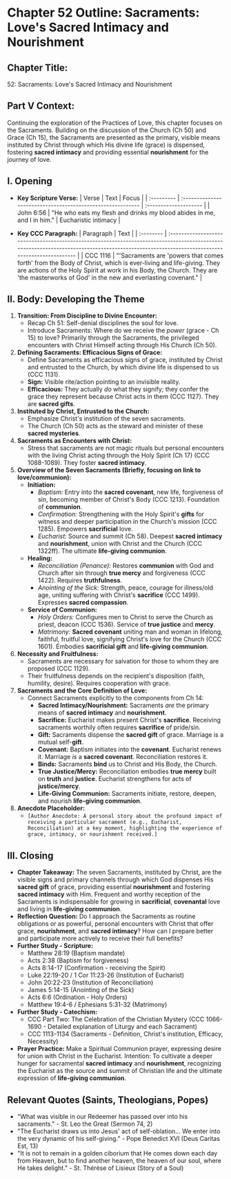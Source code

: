 # Chapter 52 Outline: Sacraments: Love's Sacred Intimacy and Nourishment

## Chapter Title:
52: Sacraments: Love's Sacred Intimacy and Nourishment

## Part V Context:
Continuing the exploration of the Practices of Love, this chapter focuses on the Sacraments. Building on the discussion of the Church (Ch 50) and Grace (Ch 15), the Sacraments are presented as the primary, visible means instituted by Christ through which His divine life (grace) is dispensed, fostering **sacred intimacy** and providing essential **nourishment** for the journey of love.

## I. Opening

*   **Key Scripture Verse:**
    | Verse      | Text                                                        | Focus                 |
    | :--------- | :---------------------------------------------------------- | :-------------------- |
    | John 6:56  | "He who eats my flesh and drinks my blood abides in me, and I in him." | Eucharistic intimacy |

*   **Key CCC Paragraph:**
    | Paragraph | Text                                                                                                                                                                                          |
    | :-------- | :-------------------------------------------------------------------------------------------------------------------------------------------------------------------------------------------- |
    | CCC 1116  | "'Sacraments are 'powers that comes forth' from the Body of Christ, which is ever-living and life-giving. They are actions of the Holy Spirit at work in his Body, the Church. They are 'the masterworks of God' in the new and everlasting covenant." |

## II. Body: Developing the Theme

1.  **Transition: From Discipline to Divine Encounter:**
    *   Recap Ch 51: Self-denial disciplines the soul for love.
    *   Introduce Sacraments: Where do we receive the *power* (grace - Ch 15) to love? Primarily through the Sacraments, the privileged encounters with Christ Himself acting through His Church (Ch 50).
2.  **Defining Sacraments: Efficacious Signs of Grace:**
    *   Define Sacraments as efficacious signs of grace, instituted by Christ and entrusted to the Church, by which divine life is dispensed to us (CCC 1131).
    *   **Sign:** Visible rite/action pointing to an invisible reality.
    *   **Efficacious:** They actually *do* what they signify; they confer the grace they represent because Christ acts in them (CCC 1127). They are **sacred gifts**.
3.  **Instituted by Christ, Entrusted to the Church:**
    *   Emphasize Christ's institution of the seven sacraments.
    *   The Church (Ch 50) acts as the steward and minister of these **sacred mysteries**.
4.  **Sacraments as Encounters with Christ:**
    *   Stress that sacraments are not magic rituals but personal encounters with the living Christ acting through the Holy Spirit (Ch 17) (CCC 1088-1089). They foster **sacred intimacy**.
5.  **Overview of the Seven Sacraments (Briefly, focusing on link to love/communion):**
    *   **Initiation:**
        *   *Baptism:* Entry into the **sacred covenant**, new life, forgiveness of sin, becoming member of Christ's Body (CCC 1213). Foundation of **communion**.
        *   *Confirmation:* Strengthening with the Holy Spirit's **gifts** for witness and deeper participation in the Church's mission (CCC 1285). Empowers **sacrificial** love.
        *   *Eucharist:* Source and summit (Ch 58). Deepest **sacred intimacy** and **nourishment**, union with Christ and the Church (CCC 1322ff). The ultimate **life-giving communion**.
    *   **Healing:**
        *   *Reconciliation (Penance):* Restores **communion** with God and Church after sin through **true mercy** and forgiveness (CCC 1422). Requires **truthfulness**.
        *   *Anointing of the Sick:* Strength, peace, courage for illness/old age, uniting suffering with Christ's **sacrifice** (CCC 1499). Expresses **sacred compassion**.
    *   **Service of Communion:**
        *   *Holy Orders:* Configures men to Christ to serve the Church as priest, deacon (CCC 1536). Service of **true justice** and **mercy**.
        *   *Matrimony:* **Sacred covenant** uniting man and woman in lifelong, faithful, fruitful love, signifying Christ's love for the Church (CCC 1601). Embodies **sacrificial gift** and **life-giving communion**.
6.  **Necessity and Fruitfulness:**
    *   Sacraments are necessary for salvation for those to whom they are proposed (CCC 1129).
    *   Their fruitfulness depends on the recipient's disposition (faith, humility, desire). Requires cooperation with grace.
7.  **Sacraments and the Core Definition of Love:**
    *   Connect Sacraments explicitly to the components from Ch 14:
        *   **Sacred Intimacy/Nourishment:** Sacraments *are* the primary means of **sacred intimacy** and **nourishment**.
        *   **Sacrifice:** Eucharist makes present Christ's **sacrifice**. Receiving sacraments worthily often requires **sacrifice** of pride/sin.
        *   **Gift:** Sacraments dispense the **sacred gift** of grace. Marriage is a mutual self-**gift**.
        *   **Covenant:** Baptism initiates into the **covenant**. Eucharist renews it. Marriage *is* a **sacred covenant**. Reconciliation restores it.
        *   **Binds:** Sacraments **bind** us to Christ and His Body, the Church.
        *   **True Justice/Mercy:** Reconciliation embodies **true mercy** built on **truth** and **justice**. Eucharist strengthens for acts of **justice/mercy**.
        *   **Life-Giving Communion:** Sacraments initiate, restore, deepen, and nourish **life-giving communion**.
8.  **Anecdote Placeholder:**
    *   `[Author Anecdote: A personal story about the profound impact of receiving a particular sacrament (e.g., Eucharist, Reconciliation) at a key moment, highlighting the experience of grace, intimacy, or nourishment received.]`

## III. Closing

*   **Chapter Takeaway:** The seven Sacraments, instituted by Christ, are the visible signs and primary channels through which God dispenses His **sacred gift** of grace, providing essential **nourishment** and fostering **sacred intimacy** with Him. Frequent and worthy reception of the Sacraments is indispensable for growing in **sacrificial**, **covenantal** love and living in **life-giving communion**.
*   **Reflection Question:** Do I approach the Sacraments as routine obligations or as powerful, personal encounters with Christ that offer grace, **nourishment**, and **sacred intimacy**? How can I prepare better and participate more actively to receive their full benefits?
*   **Further Study - Scripture:**
    *   Matthew 28:19 (Baptism mandate)
    *   Acts 2:38 (Baptism for forgiveness)
    *   Acts 8:14-17 (Confirmation - receiving the Spirit)
    *   Luke 22:19-20 / 1 Cor 11:23-26 (Institution of Eucharist)
    *   John 20:22-23 (Institution of Reconciliation)
    *   James 5:14-15 (Anointing of the Sick)
    *   Acts 6:6 (Ordination - Holy Orders)
    *   Matthew 19:4-6 / Ephesians 5:31-32 (Matrimony)
*   **Further Study - Catechism:**
    *   CCC Part Two: The Celebration of the Christian Mystery (CCC 1066-1690 - Detailed explanation of Liturgy and each Sacrament)
    *   CCC 1113-1134 (Sacraments - Definition, Christ's institution, Efficacy, Necessity)
*   **Prayer Practice:** Make a Spiritual Communion prayer, expressing desire for union with Christ in the Eucharist. Intention: To cultivate a deeper hunger for sacramental **sacred intimacy** and **nourishment**, recognizing the Eucharist as the source and summit of Christian life and the ultimate expression of **life-giving communion**.

## Relevant Quotes (Saints, Theologians, Popes)

*   "What was visible in our Redeemer has passed over into his sacraments." - St. Leo the Great (Sermon 74, 2)
*   "The Eucharist draws us into Jesus' act of self-oblation... We enter into the very dynamic of his self-giving." - Pope Benedict XVI (Deus Caritas Est, 13)
*   "It is not to remain in a golden ciborium that He comes down each day from Heaven, but to find another heaven, the heaven of our soul, where He takes delight." - St. Thérèse of Lisieux (Story of a Soul)
